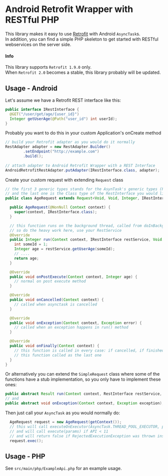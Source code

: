 Android Retrofit Wrapper with RESTful PHP
=============================
This library makes it easy to use [Retrofit][1] with Android `AsyncTask`s.  
In addition, you can find a simple PHP skeleton to get started with RESTful webservices on the server side.

#### Info
This library supports `Retrofit 1.9.0` only.  
When `Retrofit 2.0` becomes a stable, this library probably will be updated.

Usage - Android
---------------
Let's assume we have a Retrofit REST interface like this:
```java
public interface IRestInterface {
  @GET("/user/get/age/{user_id}")
  Integer getUserAge(@Path("user_id") int userId);
}
```
Probably you want to do this in your custom Application's onCreate method
```java
// build your Retrofit adapter as you would do it normally
RestAdapter adapter = new RestAdapter.Builder()
        .setEndpoint("http://example.com")
        .build();
        
// attach adapter to Android Retrofit Wrapper with a REST Interface
AndroidRetrofitRestAdapter.putAdapter(IRestInterface.class, adapter);
```
Create your custom request with extending `Request` class
```java
// the first 3 generic types stands for the AsynTask's generic types (Params, Progress, Result)
// and the last one is the Class type of the RestInterface you would like to get when using this AsyncTask
public class AgeRequest extends Request<Void, Void, Integer, IRestInterface> {

  public AgeRequest(@NonNull Context context) {
    super(context, IRestInterface.class);
  }

  // this function runs on the background thread, called from doInBackground()
  // so do the heavy work here, use your RestService
  @Override
  public Integer run(Context context, IRestInterface restService, Void... params) throws Exception {
    int someId = 1;
    Integer age = restService.getUserAge(someId);
    // ....
    return age;
  }

  @Override
  public void onPostExecute(Context context, Integer age) {
    // normal on post execute method
  }

  @Override
  public void onCancelled(Context context) {
    // called when asynctask is cancelled
  }

  @Override
  public void onException(Context context, Exception error) {
    // called when an exception happens in run() method
  }

  @Override
  public void onFinally(Context context) {
    // this function is called in every case: if cancelled, if finished normally or even if an exception occured
    // this function called as the last one
  }
}
```

Or alternatively you can extend the `SimpleRequest` class where some of the functions have a stub implementation,
so you only have to implement these ones:
```java
public abstract Result run(Context context, RestInterface restService, Params... params) throws Exception;
// and 
public abstract void onException(Context context, Exception exception);
```
Then just call your `AsyncTask` as you would normally do:
```java
  AgeRequest request = new AgeRequest(getContext());
  // this will call executeOnExecutor(AsyncTask.THREAD_POOL_EXECUTOR, params) if API >= 11
  // and will call execute(params) if API < 11
  // and will return false if RejectedExecutionException was thrown inside
  request.exec();
```

Usage - PHP
---------------

See `src/main/php/ExampleApi.php` for an example usage.


[1]: http://square.github.com/otto/
